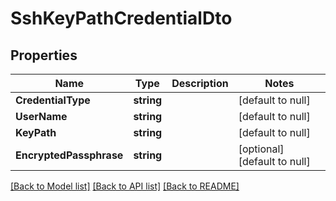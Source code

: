 # SshKeyPathCredentialDto

## Properties
Name | Type | Description | Notes
------------ | ------------- | ------------- | -------------
**CredentialType** | **string** |  | [default to null]
**UserName** | **string** |  | [default to null]
**KeyPath** | **string** |  | [default to null]
**EncryptedPassphrase** | **string** |  | [optional] [default to null]

[[Back to Model list]](../README.md#documentation-for-models) [[Back to API list]](../README.md#documentation-for-api-endpoints) [[Back to README]](../README.md)

